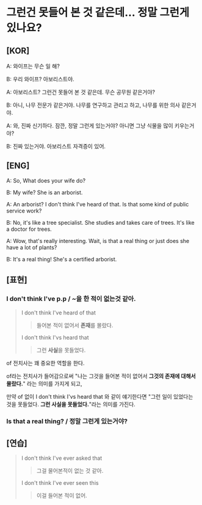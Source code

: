 # 그런건 못들어 본 것 같은데... 정말 그런게 있나요?

## [KOR]

A: 와이프는 무슨 일 해?

B: 우리 와이프? 아보리스트야.

A: 아보리스트? 그런건 못들어 본 것 같은데. 무슨 공무원 같은거야?

B: 아니, 나무 전문가 같은거야. 나무를 연구하고 관리고 하고, 나무를 위한 의사 같은거야.

A: 와, 진짜 신기하다. 잠깐, 정말 그런게 있는거야? 아니면 그냥 식물을 많이 키우는거야?

B: 진짜 있는거야. 아보리스트 자격증이 있어.

## [ENG]

A: So, What does your wife do?

B: My wife? She is an arborist.

A: An arborist? I don't think I've heard of that. Is that some kind of public service work?

B: No, it's like a tree specialist. She studies and takes care of trees. It's like a doctor for trees.

A: Wow, that's really interesting. Wait, is that a real thing or just does she have a lot of plants?

B: It's a real thing! She's a certified arborist.

## [표현]

### I don't think I've p.p / ~을 한 적이 없는것 같아.

> I don't think I've heard of that
>
> > 들어본 적이 없어서 **존재**를 몰랐다.
>
> I don't think I'vs heard that
>
> > 그런 **사실**을 못들었다.

of 전치사는 꽤 중요한 역할을 한다.

of라는 전치사가 들어감으로써 "나는 그것을 들어본 적이 없어서 **그것의 존재에 대해서 몰랐다.**" 라는 의미를 가지게 되고,

만약 of 없이 I don't think I'vs heard that 와 같이 얘기한다면 "그런 일이 있었다는 것을 못들었다. **그런 사실을 못들었다.**"라는 의미를 가진다.

### Is that a real thing? / 정말 그런게 있는거야?

## [연습]

> I don't think I've ever asked that
>
> > 그걸 물어본적이 없는 것 같아.
>
> I don't think I've ever seen this
>
> > 이걸 들어본 적이 없어.

